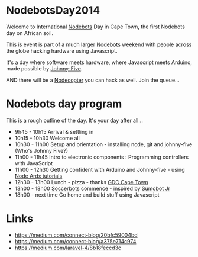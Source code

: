 NodebotsDay2014
===============

Welcome to International [Nodebots](http://nodebots.io) Day in Cape Town, the first Nodebots day on African soil.

This is event is part of a much larger [Nodebots](https://github.com/nodebots/nodebotsday) weekend with people across the globe hacking hardware using Javascript.

It's a day where software meets hardware, where Javascript meets Arduino, made possible by [Johnny-Five]().

AND there will be a [Nodecopter](nodecopter.com/hack) you can hack as well. Join the queue...

Nodebots day program
====================

This is a rough outline of the day. It's your day after all...

* 9h45  - 10h15    	Arrival & settling in 
* 10h15 - 10h30    	Welcome all
* 10h30 - 11h00		Setup and orientation - installing node, git and johnny-five (Who's Johnny Five?)
* 11h00 - 11h45		Intro to electronic components : Programming controllers with JavaScript
* 11h00 - 12h30     Getting confident with Arduino and Johnny-five - using [Node Ardx tutorials](http://node-ardx.org)
* 12h30 - 13h00     Lunch - pizza - thanks [GDC Cape Town](https://plus.google.com/108309780217630451504/posts)
* 13h00 - 18h00     [Soccerbots](SoccerbotChallenges.md) commence - inspired by [Sumobot Jr](https://github.com/makenai/sumobot-jr)
* 18h00 - next time Go home and build stuff using Javascript

Links
=====

- <https://medium.com/connect-blog/20bfc59004bd>
- <https://medium.com/connect-blog/a375e714c974>
- <https://medium.com/laravel-4/8b18feccd3c>
